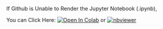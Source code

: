 If Github is Unable to Render the Jupyter Notebook (.ipynb), 

You can Click Here: [![Open In Colab](https://colab.research.google.com/assets/colab-badge.svg)](https://colab.research.google.com/github/AjinkyaChavan9/RGB-Color-Classifier-with-Deep-Learning-using-Keras-and-Tensorflow/blob/master/RGB%20Color%20Classifier%20ML%20Model/Color_Classifier_ML_Model_Tuned.ipynb)
or
[![nbviewer](https://raw.githubusercontent.com/jupyter/design/master/logos/Badges/nbviewer_badge.svg)](https://nbviewer.jupyter.org/github/AjinkyaChavan9/RGB-Color-Classifier-with-Deep-Learning-using-Keras-and-Tensorflow/blob/master/RGB%20Color%20Classifier%20ML%20Model/Color_Classifier_ML_Model_Tuned.ipynb)



